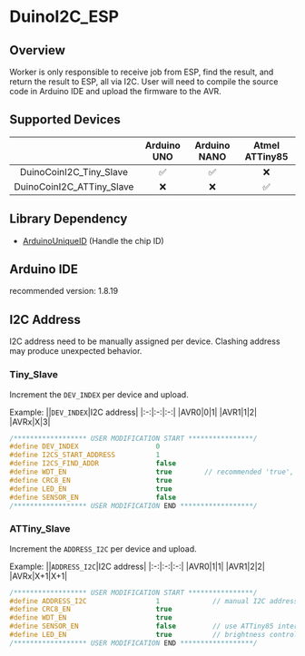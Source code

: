 # DuinoI2C_ESP

## Overview
Worker is only responsible to receive job from ESP, find the result, and return the result to ESP, all via I2C. User will need to compile the source code in Arduino IDE and upload the firmware to the AVR.

## Supported Devices
|| Arduino UNO | Arduino NANO | Atmel ATTiny85 |
| :-: | :-: | :-: | :-: |
| DuinoCoinI2C_Tiny_Slave | ✅ | ✅ | :x: |
| DuinoCoinI2C_ATTiny_Slave | :x: | :x: | ✅ |

## Library Dependency
* [ArduinoUniqueID](https://github.com/ricaun/ArduinoUniqueID) (Handle the chip ID)

## Arduino IDE
recommended version: 1.8.19

## I2C Address
I2C address need to be manually assigned per device. Clashing address may produce unexpected behavior.

### Tiny_Slave
Increment the `DEV_INDEX` per device and upload.

Example:
||`DEV_INDEX`|I2C address|
|:-:|:-:|:-:|
|AVR0|0|1|
|AVR1|1|2|
|AVRx|X|3|

```C
/****************** USER MODIFICATION START ****************/
#define DEV_INDEX                   0
#define I2CS_START_ADDRESS          1
#define I2CS_FIND_ADDR              false
#define WDT_EN                      true        // recommended 'true', but do not turn on if using old bootloader
#define CRC8_EN                     true
#define LED_EN                      true
#define SENSOR_EN                   false
/****************** USER MODIFICATION END ******************/
```

### ATTiny_Slave
Increment the `ADDRESS_I2C` per device and upload.

Example:
||`ADDRESS_I2C`|I2C address|
|:-:|:-:|:-:|
|AVR0|1|1|
|AVR1|2|2|
|AVRx|X+1|X+1|
```C
/****************** USER MODIFICATION START ****************/
#define ADDRESS_I2C                 1             // manual I2C address assignment
#define CRC8_EN                     true
#define WDT_EN                      true
#define SENSOR_EN                   false         // use ATTiny85 internal temperature sensor
#define LED_EN                      true          // brightness controllable on pin 1
/****************** USER MODIFICATION END ******************/
```
